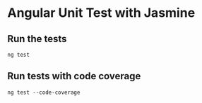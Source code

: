 # Angular Unit Test with Jasmine

## Run the tests

```
ng test
```

## Run tests with code coverage

```
ng test --code-coverage
```

